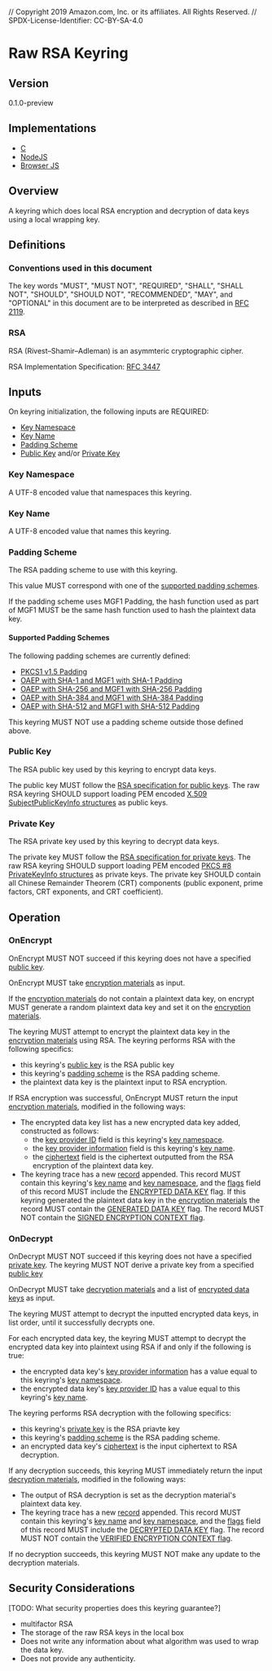 // Copyright 2019 Amazon.com, Inc. or its affiliates. All Rights Reserved. // SPDX-License-Identifier: CC-BY-SA-4.0

# Raw RSA Keyring

## Version

0.1.0-preview

## Implementations

- [C](https://github.com/aws/aws-encryption-sdk-c/blob/master/include/aws/cryptosdk/raw_rsa_keyring.h)
- [NodeJS](https://github.com/awslabs/aws-encryption-sdk-javascript/blob/master/modules/raw-rsa-keyring-node/src/raw_rsa_keyring_node.ts)
- [Browser JS](https://github.com/awslabs/aws-encryption-sdk-javascript/blob/master/modules/raw-rsa-keyring-browser/src/raw_rsa_keyring_browser.ts)

## Overview

A keyring which does local RSA encryption and decryption of data keys using a local wrapping key.

## Definitions

### Conventions used in this document

The key words "MUST", "MUST NOT", "REQUIRED", "SHALL", "SHALL NOT", "SHOULD", "SHOULD NOT", "RECOMMENDED", "MAY", and "OPTIONAL"
in this document are to be interpreted as described in [RFC 2119](https://tools.ietf.org/html/rfc2119).

### RSA

RSA (Rivest–Shamir–Adleman) is an asymmteric cryptographic cipher.

RSA Implementation Specification: [RFC 3447](https://tools.ietf.org/html/rfc8017)

## Inputs

On keyring initialization, the following inputs are REQUIRED:

- [Key Namespace](#key-namespace)
- [Key Name](#key-name)
- [Padding Scheme](#padding-scheme)
- [Public Key](#public-key) and/or [Private Key](#private-key)

### Key Namespace

A UTF-8 encoded value that namespaces this keyring.

### Key Name

A UTF-8 encoded value that names this keyring.

### Padding Scheme

The RSA padding scheme to use with this keyring.

This value MUST correspond with one of the [supported padding schemes](#supported-padding-schemes).

If the padding scheme uses MGF1 Padding, the hash function used as part of MGF1 MUST be the same hash function
used to hash the plaintext data key.

#### Supported Padding Schemes

The following padding schemes are currently defined:

- [PKCS1 v1.5 Padding](https://tools.ietf.org/html/rfc8017#section-7.2)
- [OAEP with SHA-1 and MGF1 with SHA-1 Padding](https://tools.ietf.org/html/rfc8017#section-7.1)
- [OAEP with SHA-256 and MGF1 with SHA-256 Padding](https://tools.ietf.org/html/rfc8017#section-7.1)
- [OAEP with SHA-384 and MGF1 with SHA-384 Padding](https://tools.ietf.org/html/rfc8017#section-7.1)
- [OAEP with SHA-512 and MGF1 with SHA-512 Padding](https://tools.ietf.org/html/rfc8017#section-7.1)

This keyring MUST NOT use a padding scheme outside those defined above.

### Public Key

The RSA public key used by this keyring to encrypt data keys.

The public key MUST follow the [RSA specification for public keys](#rsa).
The raw RSA keyring SHOULD support loading PEM encoded [X.509 SubjectPublicKeyInfo structures](#https://tools.ietf.org/html/rfc5280#section-4.1)
as public keys.

### Private Key

The RSA private key used by this keyring to decrypt data keys.

The private key MUST follow the [RSA specification for private keys](#rsa).
The raw RSA keyring SHOULD support loading PEM encoded [PKCS #8 PrivateKeyInfo structures](#https://tools.ietf.org/html/rfc5958#section-2)
as private keys.
The private key SHOULD contain all Chinese Remainder Theorem (CRT) components (public exponent, prime factors, CRT exponents, and CRT coefficient).

## Operation

### OnEncrypt

OnEncrypt MUST NOT succeed if this keyring does not have a specified [public key](#public-key).

OnEncrypt MUST take [encryption materials](#structures.md#encryption-materials) as input.

If the [encryption materials](#structures.md#encryption-materials) do not contain a plaintext data key,
on encrypt MUST generate a random plaintext data key and set it on the [encryption materials](#structures.md#encryption-materials).

The keyring MUST attempt to encrypt the plaintext data key in the
[encryption materials](#structures.md#encryption-materials) using RSA.
The keyring performs RSA with the following specifics:

- this keyring's [public key](#public-key) is the RSA public key
- this keyring's [padding scheme](padding-scheme) is the RSA padding scheme.
- the plaintext data key is the plaintext input to RSA encryption.

If RSA encryption was successful, OnEncrypt MUST return the input
[encryption materials](#structures.md#encryption-materials), modified in the following ways:

- The encrypted data key list has a new encrypted data key added, constructed as follows:
  - the [key provider ID](#structures.md#key-provider-id) field is this keyring's [key namespace](#key-id).
  - the [key provider information](#structures.md#key-provider-information) field is this keyring's [key name](#key-name).
  - the [ciphertext](#structures.md#data-key-encryption) field is the ciphertext outputted from
    the RSA encryption of the plaintext data key.
- The keyring trace has a new [record](#structures.md#record) appended.
  This record MUST contain this keyring's [key name](#key-name) and [key namespace](#key-namespace),
  and the [flags](#structures.md$flags) field of this record MUST include the
  [ENCRYPTED DATA KEY](#structures.md#supported-flags) flag.
  If this keyring generated the plaintext data key in the [encryption materials](#structures.md#encryption-materials)
  the record MUST contain the [GENERATED DATA KEY](#structures.md#supported-flags) flag.
  The record MUST NOT contain the [SIGNED ENCRYPTION CONTEXT flag](#structures.md#flags).

### OnDecrypt

OnDecrypt MUST NOT succeed if this keyring does not have a specified [private key](#private-key).
The keyring MUST NOT derive a private key from a specified [public key](#public-key)

OnDecrypt MUST take [decryption materials](#structures.md#decryption-materials) and
a list of [encrypted data keys](#structures.md#encrypted-data-key) as input.

The keyring MUST attempt to decrypt the inputted encrypted data keys, in list order, until it successfully decrypts one.

For each encrypted data key, the keyring MUST attempt to decrypt the encrypted data key into plaintext
using RSA if and only if the following is true:

- the encrypted data key's [key provider information](#structures.md#key-provider-information)
  has a value equal to this keyring's [key namespace](#key-namespace).
- the encrypted data key's [key provider ID](#structures.md#key-provider-id) has a value equal to
  this keyring's [key name](#key-name).

The keyring performs RSA decryption with the following specifics:

- this keyring's [private key](#private-key) is the RSA priavte key
- this keyring's [padding scheme](padding-scheme) is the RSA padding scheme.
- an encrypted data key's [ciphertext](#structures.md#ciphertext) is the input ciphertext to RSA decryption.

If any decryption succeeds, this keyring MUST immediately return the input
[decryption materials](#structures.md#decryption-materials), modified in the following ways:

- The output of RSA decryption is set as the decryption material's plaintext data key.
- The keyring trace has a new [record](#structures.md#record) appended.
  This record MUST contain this keyring's [key name](#key-name) and [key namespace](#key-namespace),
  and the [flags](#structures.md$flags) field of this record MUST include the
  [DECRYPTED DATA KEY](#structures.md#supported-flags) flag.
  The record MUST NOT contain the [VERIFIED ENCRYPTION CONTEXT flag](#structures.md#flags).

If no decryption succeeds, this keyring MUST NOT make any update to the decryption materials.

## Security Considerations

[TODO: What security properties does this keyring guarantee?]

- multifactor RSA
- The storage of the raw RSA keys in the local box
- Does not write any information about what algorithm was used to wrap the data key.
- Does not provide any authenticity.
